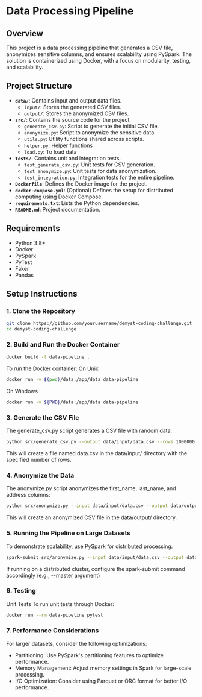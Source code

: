 # Data Processing Pipeline

## Overview

This project is a data processing pipeline that generates a CSV file, anonymizes sensitive columns, and ensures scalability using PySpark. The solution is containerized using Docker, with a focus on modularity, testing, and scalability.

## Project Structure

- **`data/`**: Contains input and output data files.
  - `input/`: Stores the generated CSV files.
  - `output/`: Stores the anonymized CSV files.
- **`src/`**: Contains the source code for the project.
  - `generate_csv.py`: Script to generate the initial CSV file.
  - `anonymize.py`: Script to anonymize the sensitive data.
  - `utils.py`: Utility functions shared across scripts.
  - `helper.py`: Helper functions
  - `load.py`: To load data
- **`tests/`**: Contains unit and integration tests.
  - `test_generate_csv.py`: Unit tests for CSV generation.
  - `test_anonymize.py`: Unit tests for data anonymization.
  - `test_integration.py`: Integration tests for the entire pipeline.
- **`Dockerfile`**: Defines the Docker image for the project.
- **`docker-compose.yml`**: (Optional) Defines the setup for distributed computing using Docker Compose.
- **`requirements.txt`**: Lists the Python dependencies.
- **`README.md`**: Project documentation.

## Requirements

- Python 3.8+
- Docker
- PySpark
- PyTest
- Faker
- Pandas

## Setup Instructions

### 1. Clone the Repository

```bash
git clone https://github.com/yourusername/demyst-coding-challenge.git
cd demyst-coding-challenge
```

### 2. Build and Run the Docker Container
```bash
docker build -t data-pipeline .
```

To run the Docker container:
On Unix
```bash
docker run -v $(pwd)/data:/app/data data-pipeline
```
On Windows
```bash
docker run -v ${PWD}/data:/app/data data-pipeline
```

### 3. Generate the CSV File
The generate_csv.py script generates a CSV file with random data:
```bash
python src/generate_csv.py --output data/input/data.csv --rows 1000000
```
This will create a file named data.csv in the data/input/ directory with the specified number of rows.

### 4. Anonymize the Data
The anonymize.py script anonymizes the first_name, last_name, and address columns:
```bash
python src/anonymize.py --input data/input/data.csv --output data/output/anonymized_data.csv
```
This will create an anonymized CSV file in the data/output/ directory.


### 5. Running the Pipeline on Large Datasets
To demonstrate scalability, use PySpark for distributed processing:
```bash
spark-submit src/anonymize.py --input data/input/data.csv --output data/output/anonymized_data.csv
```

If running on a distributed cluster, configure the spark-submit command accordingly (e.g., --master argument)

### 6. Testing
Unit Tests
To run unit tests through Docker:

```bash
docker run --rm data-pipeline pytest
```

### 7. Performance Considerations
For larger datasets, consider the following optimizations:

* Partitioning: Use PySpark's partitioning features to optimize performance.
* Memory Management: Adjust memory settings in Spark for large-scale processing.
* I/O Optimization: Consider using Parquet or ORC format for better I/O performance.